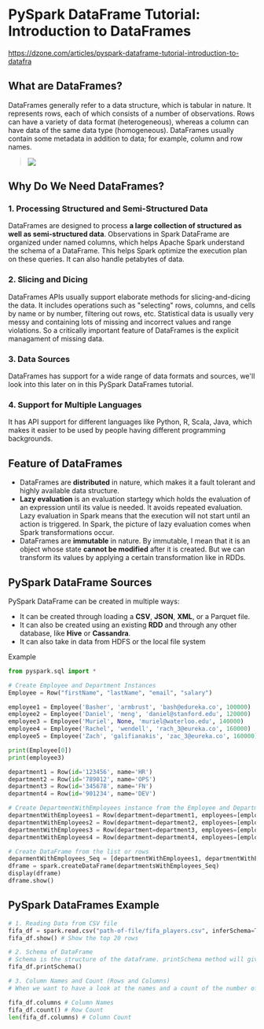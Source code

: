 # PySpark DataFrame Tutorial: Introduction to DataFrames
https://dzone.com/articles/pyspark-dataframe-tutorial-introduction-to-datafra

## What are DataFrames?
DataFrames generally refer to a data structure, which is tabular in nature. It represents rows, each of which consists of a number of observations. Rows can have a variety of data format (heterogeneous), whereas a column can have data of the same data type (homogeneous). DataFrames usually contain some metadata in addition to data; for example, column and row names.

>![](https://d1jnx9ba8s6j9r.cloudfront.net/blog/wp-content/uploads/2018/06/table-528x215.jpg)

## Why Do We Need DataFrames?
### 1. Processing Structured and Semi-Structured Data
DataFrames are designed to process **a large collection of structured as well as semi-structured data**. Observations in Spark DataFrame are organized under named columns, which helps Apache Spark understand the schema of a DataFrame. This helps Spark optimize the execution plan on these queries. It can also handle petabytes of data.

### 2. Slicing and Dicing
DataFrames APIs usually support elaborate methods for slicing-and-dicing the data. It includes operations such as "selecting" rows, columns, and cells by name or by number, filtering out rows, etc. Statistical data is usually very messy and containing lots of missing and incorrect values and range violations. So a critically important feature of DataFrames is the explicit managament of missing data.

### 3. Data Sources
DataFrames has support for a wide range of data formats and sources, we'll look into this later on in this PySpark DataFrames tutorial.

### 4. Support for Multiple Languages
It has API support for different languages like Python, R, Scala, Java, which makes it easier to be used by people having different programming backgrounds.

## Feature of DataFrames
- DataFrames are **distributed** in nature, which makes it a fault tolerant and highly available data structure.
- **Lazy evaluation** is an evaluation startegy which holds the evaluation of an expression until its value is needed. It avoids repeated evaluation. Lazy evaluation in Spark means that the execution will not start until an action is triggered. In Spark, the picture of lazy evaluation comes when Spark transformations occur.
- DataFrames are **immutable** in nature. By immutable, I mean that it is an object whose state **cannot be modified** after it is created. But we can transform its values by applying a certain transformation like in RDDs.

## PySpark DataFrame Sources
PySpark DataFrame can be created in multiple ways:
- It can be created through loading a **CSV**, **JSON**, **XML**, or a Parquet file.
- It can also be created using an existing **RDD** and through any other database, like **Hive** or **Cassandra**.
- It can also take in data from HDFS or the local file system

Example
```python
from pyspark.sql import *

# Create Employee and Department Instances
Employee = Row("firstName", "lastName", "email", "salary")

employee1 = Employee('Basher', 'armbrust', 'bash@edureka.co', 100000)
employee2 = Employee('Daniel', 'meng', 'daniel@stanford.edu', 120000)
employee3 = Employee('Muriel', None, 'muriel@waterloo.edu', 140000)
employee4 = Employee('Rachel', 'wendell', 'rach_3@eureka.co', 160000)
employee5 = Employee('Zach', 'galifianakis', 'zac_3@eureka.co', 160000)

print(Employee[0])
print(employee3)

department1 = Row(id='123456', name='HR')
department2 = Row(id='789012', name='OPS')
department3 = Row(id='345678', name='FN')
department4 = Row(id='901234', name='DEV')

# Create DepartmentWithEmployees instance from the Employee and Departments
departmentWithEmployees1 = Row(department=department1, employees=[employee1, employee2, employee3])
departmentWithEmployees2 = Row(department=department2, employees=[employee3, employee4])
departmentWithEmployees3 = Row(department=department3, employees=[employee1, employee4, employee3])
departmentWithEmployees4 = Row(department=department4, employees=[employee2, employee3])

# Create DataFrame from the list or rows
deparmentWithEmployees_Seq = [departmentWithEmployees1, departmentWithEmployees2]
dframe = spark.createDataFrame(departmentsWithEmployees_Seq)
display(dframe)
dframe.show()
```

## PySpark DataFrames Example
```python
# 1. Reading Data from CSV file
fifa_df = spark.read.csv("path-of-file/fifa_players.csv", inferSchema=True, header=True)
fifa_df.show() # Show the top 20 rows

# 2. Schema of DataFrame
# Schema is the structure of the dataframe. printSchema method will give us the different columns in our DataFrame, along with the data type and the nullable conditions for that particular column
fifa_df.printSchema()

# 3. Column Names and Count (Rows and Columns)
# When we want to have a look at the names and a count of the number of rows and columns of a particular dataframe, we use the following methods.

fifa_df.columns # Column Names
fifa_df.count() # Row Count
len(fifa_df.columns) # Column Count
```
